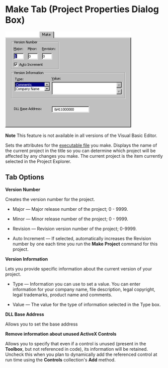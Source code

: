 
# Make Tab (Project Properties Dialog Box)


![](images/vamaketabsdkversion_ZA01201791.gif)




 **Note**  This feature is not available in all versions of the Visual Basic Editor.


Sets the attributes for the [executable file](b8bdf64f-5920-1ae9-16d0-b26d09524a30.md) you make. Displays the name of the current project in the title so you can determine which project will be affected by any changes you make. The current project is the item currently selected in the Project Explorer.


## Tab Options

 **Version Number**

Creates the version number for the project.




- Major — Major release number of the project; 0 - 9999.
    
- Minor — Minor release number of the project; 0 - 9999.
    
- Revision — Revision version number of the project; 0-9999.
    
- Auto Increment — If selected, automatically increases the Revision number by one each time you run the  **Make** **Project** command for this project.
    


 **Version Information**

Lets you provide specific information about the current version of your project.




- Type — Information you can use to set a value. You can enter information for your company name, file description, legal copyright, legal trademarks, product name and comments.
    
- Value — The value for the type of information selected in the Type box.
    


 **DLL Base Address**

Allows you to set the base address

 **Remove information about unused ActiveX Controls**

Allows you to specify that even if a control is unused (present in the  **Toolbox**, but not referenced in code), its information will be retained. Uncheck this when you plan to dynamically add the referenced control at run time using the **Controls** collection's **Add** method.

